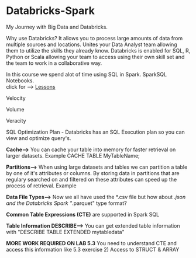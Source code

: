 # Databricks-Spark
My Journey with Big Data and Databricks.  

Why use Databricks? It allows you to process large amounts of data from multiple sources and locations.  Unites your Data Analyst team allowing them to utilize the skills they already know.  Databricks is enabled for SQL, R, Python or Scala allowing your team to access using their own skill set and the team to work in a collaborative way.  

In this course we spend alot of time using SQL in Spark.  SparkSQL Notebooks.  
click for --> [Lessons](https://files.training.databricks.com/courses/moocs/SQLDA/Lessons.dbc)


Velocity

Volume

Veracity

SQL Optimization Plan - Databricks has an SQL Execution plan so you can view and optimize query's.  

**Cache-->** You can cache your table into memory for faster retrieval on larger datasets.  Example CACHE TABLE MyTableName;

**Partitions-->** When using large datasets and tables we can partition a table by one of it's attributes or columns.  By storing data in partitions that are regulary searched on and filtered on these attributes can speed up the process of retrieval.  Example 

**Data File Types-->** Now we all have used the *.csv file but how about *.json and the Databricks Spark "*.parquet" type format?

**Common Table Expressions (CTE)** are supported in Spark SQL

**Table Information DESCRIBE-->** You can get extended table information with "DESCRIBE TABLE EXTENDED mytabledata"

**MORE WORK REQUIRED ON LAB 5.3** You need to understand CTE and access this information like 5.3 exercise 2) Access to STRUCT & ARRAY
